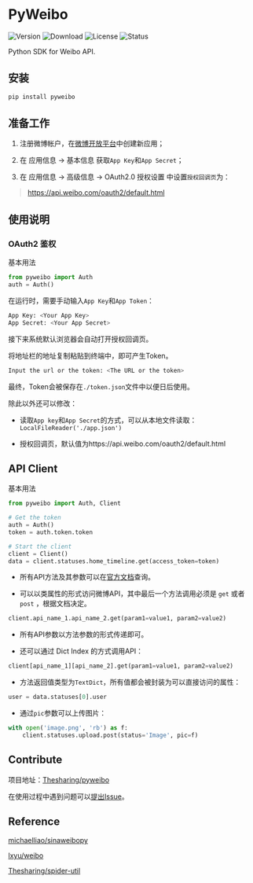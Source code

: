 # PyWeibo

![Version](https://img.shields.io/pypi/v/pyweibo)
![Download](https://img.shields.io/pypi/dm/pyweibo)
![License](https://img.shields.io/pypi/l/pyweibo)
![Status](https://img.shields.io/pypi/status/pyweibo)

Python SDK for Weibo API.

## 安装

```bash
pip install pyweibo
```

## 准备工作

1. 注册微博帐户，在[微博开放平台](https://open.weibo.com/apps)中创建新应用；

2. 在 应用信息 -> 基本信息 获取`App Key`和`App Secret`；

3. 在 应用信息 -> 高级信息 -> OAuth2.0 授权设置 中设置`授权回调页`为：

> https://api.weibo.com/oauth2/default.html

## 使用说明

### OAuth2 鉴权

基本用法

```python
from pyweibo import Auth
auth = Auth()
```
在运行时，需要手动输入`App Key`和`App Token`：

```bash
App Key: <Your App Key>
App Secret: <Your App Secret>
```

接下来系统默认浏览器会自动打开授权回调页。

将地址栏的地址复制粘贴到终端中，即可产生Token。

```bash
Input the url or the token: <The URL or the token>
```

最终，Token会被保存在`./token.json`文件中以便日后使用。

除此以外还可以修改：

* 读取`App key`和`App Secret`的方式，可以从本地文件读取：`LocalFileReader('./app.json')`

* 授权回调页，默认值为https://api.weibo.com/oauth2/default.html

## API Client

基本用法

```python
from pyweibo import Auth, Client

# Get the token
auth = Auth()
token = auth.token.token

# Start the client
client = Client()
data = client.statuses.home_timeline.get(access_token=token)
```

* 所有API方法及其参数可以在[官方文档](https://open.weibo.com/wiki/%E5%BE%AE%E5%8D%9AAPI)查询。

* 可以以类属性的形式访问微博API，其中最后一个方法调用必须是 `get` 或者 `post` ，根据文档决定。

```python
client.api_name_1.api_name_2.get(param1=value1, param2=value2)
```

* 所有API参数以方法参数的形式传递即可。 

* 还可以通过 Dict Index 的方式调用API：

```python
client[api_name_1][api_name_2].get(param1=value1, param2=value2)
```

* 方法返回值类型为`TextDict`，所有值都会被封装为可以直接访问的属性：

```python
user = data.statuses[0].user
```

* 通过`pic`参数可以上传图片：

```python
with open('image.png', 'rb') as f:
    client.statuses.upload.post(status='Image', pic=f)
```

## Contribute

项目地址：[Thesharing/pyweibo](https://github.com/Thesharing/pyweibo)

在使用过程中遇到问题可以[提出Issue](https://github.com/Thesharing/pyweibo/issues/new)。

## Reference

[michaelliao/sinaweibopy](https://github.com/michaelliao/sinaweibopy)

[lxyu/weibo](https://github.com/lxyu/weibo)

[Thesharing/spider-util](https://github.com/thesharing/spider-util)
